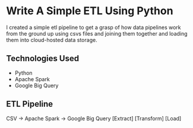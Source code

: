 # Write A Simple ETL Using Python

I created a simple etl pipeline to get a grasp of how data pipelines work from the ground up using csvs files
and joining them together and loading them into cloud-hosted data storage. 

## Technologies Used 

+ Python 
+ Apache Spark
+ Google Big Query

## ETL Pipeline

 CSV ->     Apache Spark ->    Google Big Query
[Extract]    [Transform]            [Load]


